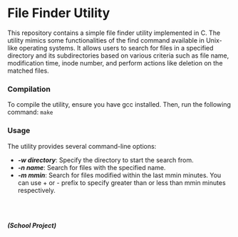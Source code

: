 # File Finder Utility
This repository contains a simple file finder utility implemented in C. The utility mimics some functionalities of the find command available in Unix-like operating systems. It allows users to search for files in a specified directory and its subdirectories based on various criteria such as file name, modification time, inode number, and perform actions like deletion on the matched files.

### Compilation
To compile the utility, ensure you have gcc installed. Then, run the following command: `make`

### Usage
The utility provides several command-line options:
- ***-w directory***: Specify the directory to start the search from.
- ***-n name***: Search for files with the specified name.
- ***-m mmin***: Search for files modified within the last mmin minutes. You can use + or - prefix to specify greater than or less than mmin minutes respectively.
<br>
<br>

***(School Project)***

